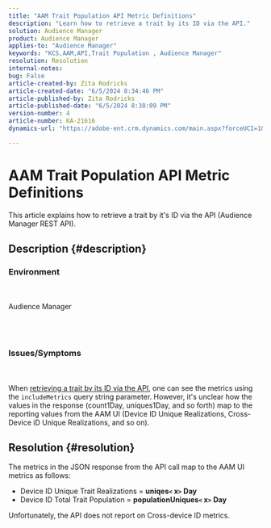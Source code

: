 ```yaml
---
title: "AAM Trait Population API Metric Definitions"
description: "Learn how to retrieve a trait by its ID via the API."
solution: Audience Manager
product: Audience Manager
applies-to: "Audience Manager"
keywords: "KCS,AAM,API,Trait Population , Audience Manager"
resolution: Resolution
internal-notes: 
bug: False
article-created-by: Zita Rodricks
article-created-date: "6/5/2024 8:34:46 PM"
article-published-by: Zita Rodricks
article-published-date: "6/5/2024 8:38:09 PM"
version-number: 4
article-number: KA-21616
dynamics-url: "https://adobe-ent.crm.dynamics.com/main.aspx?forceUCI=1&pagetype=entityrecord&etn=knowledgearticle&id=8689c707-7b23-ef11-840a-000d3a372703"

---
```

# AAM Trait Population API Metric Definitions


This article explains how to retrieve a trait by it's ID via the API (Audience Manager REST API).

## Description {#description}


### <b>Environment</b>
<br><br>Audience Manager<br><br> <br><br>
### <b>Issues/Symptoms</b>
<br><br>When [retrieving a trait by its ID via the API](https://bank.demdex.com/portal/swagger/index.html#/Traits%20API/get_traits__sid_), one can see the metrics using the `includeMetrics` query string parameter. However, it's unclear how the values in the response (count1Day, uniques1Day, and so forth) map to the reporting values from the AAM UI (Device ID Unique Realizations, Cross-Device iD Unique Realizations, and so on). <br>

## Resolution {#resolution}


The metrics in the JSON response from the API call map to the AAM UI metrics as follows:

- Device ID Unique Trait Realizations = <b>uniqes`<` x`>` Day</b>
- Device ID Total Trait Population = <b>populationUniques`<` x`>` Day</b>


Unfortunately, the API does not report on Cross-device ID metrics.
